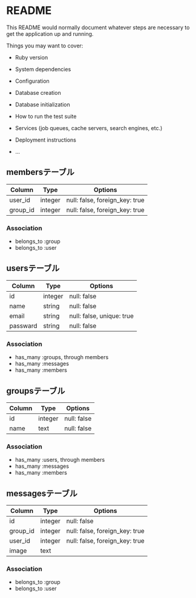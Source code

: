 # README

This README would normally document whatever steps are necessary to get the
application up and running.

Things you may want to cover:

* Ruby version

* System dependencies

* Configuration

* Database creation

* Database initialization

* How to run the test suite

* Services (job queues, cache servers, search engines, etc.)

* Deployment instructions

* ...


## membersテーブル

|Column|Type|Options|
|------|----|-------|
|user_id|integer|null: false, foreign_key: true|
|group_id|integer|null: false, foreign_key: true|

### Association
- belongs_to :group
- belongs_to :user

## usersテーブル

|Column|Type|Options|
|------|----|-------|
|id|integer|null: false|
|name|string|null: false|
|email|string|null: false, unique: true|
|passward|string|null: false|

### Association
- has_many :groups, through members
- has_many :messages
- has_many :members

## groupsテーブル

|Column|Type|Options|
|------|----|-------|
|id|integer|null: false|
|name|text|null: false|

### Association
- has_many :users, through members
- has_many :messages
- has_many :members

## messagesテーブル

|Column|Type|Options|
|------|----|-------|
|id|integer|null: false|
|group_id|integer|null: false, foreign_key: true|
|user_id|integer|null: false, foreign_key: true|
|image|text|

### Association
- belongs_to :group
- belongs_to :user
